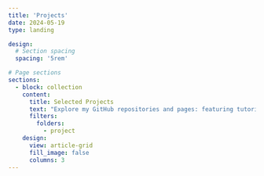 ```yaml
---
title: 'Projects'
date: 2024-05-19
type: landing

design:
  # Section spacing
  spacing: '5rem'

# Page sections
sections:
  - block: collection
    content:
      title: Selected Projects
      text: "Explore my GitHub repositories and pages: featuring tutorials, personal projects, and ongoing developments in data science, machine learning, and software development. I am continuously uploading new projects to demonstrate my skills and growth. <br><br> ⚙️ SECTION IN PROGRESS ⚙️"
      filters:
        folders:
          - project
    design:
      view: article-grid
      fill_image: false
      columns: 3
---
```

